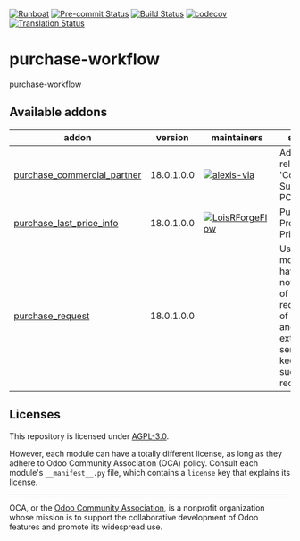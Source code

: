 
[![Runboat](https://img.shields.io/badge/runboat-Try%20me-875A7B.png)](https://runboat.odoo-community.org/builds?repo=OCA/purchase-workflow&target_branch=18.0)
[![Pre-commit Status](https://github.com/OCA/purchase-workflow/actions/workflows/pre-commit.yml/badge.svg?branch=18.0)](https://github.com/OCA/purchase-workflow/actions/workflows/pre-commit.yml?query=branch%3A18.0)
[![Build Status](https://github.com/OCA/purchase-workflow/actions/workflows/test.yml/badge.svg?branch=18.0)](https://github.com/OCA/purchase-workflow/actions/workflows/test.yml?query=branch%3A18.0)
[![codecov](https://codecov.io/gh/OCA/purchase-workflow/branch/18.0/graph/badge.svg)](https://codecov.io/gh/OCA/purchase-workflow)
[![Translation Status](https://translation.odoo-community.org/widgets/purchase-workflow-18-0/-/svg-badge.svg)](https://translation.odoo-community.org/engage/purchase-workflow-18-0/?utm_source=widget)

<!-- /!\ do not modify above this line -->

# purchase-workflow

purchase-workflow

<!-- /!\ do not modify below this line -->

<!-- prettier-ignore-start -->

[//]: # (addons)

Available addons
----------------
addon | version | maintainers | summary
--- | --- | --- | ---
[purchase_commercial_partner](purchase_commercial_partner/) | 18.0.1.0.0 | [![alexis-via](https://github.com/alexis-via.png?size=30px)](https://github.com/alexis-via) | Add stored related field 'Commercial Supplier' on POs
[purchase_last_price_info](purchase_last_price_info/) | 18.0.1.0.0 | [![LoisRForgeFlow](https://github.com/LoisRForgeFlow.png?size=30px)](https://github.com/LoisRForgeFlow) | Purchase Product Last Price Info
[purchase_request](purchase_request/) | 18.0.1.0.0 |  | Use this module to have notification of requirements of materials and/or external services and keep track of such requirements.

[//]: # (end addons)

<!-- prettier-ignore-end -->

## Licenses

This repository is licensed under [AGPL-3.0](LICENSE).

However, each module can have a totally different license, as long as they adhere to Odoo Community Association (OCA)
policy. Consult each module's `__manifest__.py` file, which contains a `license` key
that explains its license.

----
OCA, or the [Odoo Community Association](http://odoo-community.org/), is a nonprofit
organization whose mission is to support the collaborative development of Odoo features
and promote its widespread use.
